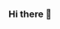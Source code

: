 ### Hi there 👋

<!--
**DDK038/DDK038** is a ✨ _special_ ✨ repository because its `README.md` (this file) appears on your GitHub profile.

Here are some ideas to get you started:

- - 🔭 I’m currently working on studying econometrics and finance.
- 🌱 I’m currently learning economics.
- 👯 I’m looking to collaborate on any project. 
- 🤔 I’m looking for help with coding.
- 💬 Ask me about :)
- 📫 How to reach me: deshih@ucsc.edu
- 😄 Pronouns: he/him
- ⚡ Fun fact: I’m in Santa Cruz right now.
-->
